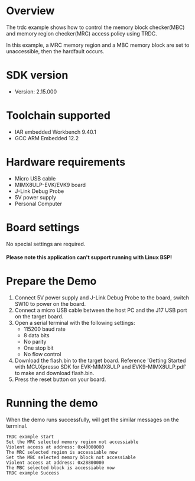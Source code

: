 Overview
========
The trdc example shows how to control the memory block checker(MBC) and memory region checker(MRC) access
policy using TRDC.

In this example, a MRC memory region and a MBC memory block are set to unaccessible, then
the hardfault occurs.

SDK version
===========
- Version: 2.15.000

Toolchain supported
===================
- IAR embedded Workbench  9.40.1
- GCC ARM Embedded  12.2

Hardware requirements
=====================
- Micro USB cable
- MIMX8ULP-EVK/EVK9 board
- J-Link Debug Probe
- 5V power supply
- Personal Computer

Board settings
==============
No special settings are required.

#### Please note this application can't support running with Linux BSP! ####

Prepare the Demo
================
1.  Connect 5V power supply and J-Link Debug Probe to the board, switch SW10 to power on the board.
2.  Connect a micro USB cable between the host PC and the J17 USB port on the target board.
3.  Open a serial terminal with the following settings:
    - 115200 baud rate
    - 8 data bits
    - No parity
    - One stop bit
    - No flow control
4.  Download the flash.bin to the target board.
    Reference 'Getting Started with MCUXpresso SDK for EVK-MIMX8ULP and EVK9-MIMX8ULP.pdf' to make and download flash.bin.
5.  Press the reset button on your board.

Running the demo
================
When the demo runs successfully, will get the similar messages on the terminal.

~~~~~~~~~~~~~~~~~~~~~~
TRDC example start
Set the MRC selected memory region not accessiable
Violent access at address: 0x40000000
The MRC selected region is accessiable now
Set the MBC selected memory block not accessiable
Violent access at address: 0x28800000
The MBC selected block is accessiable now
TRDC example Success
~~~~~~~~~~~~~~~~~~~~~~
